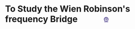 #  To Study the Wien Robinson's frequency Bridge  &nbsp; &nbsp; &nbsp; &nbsp; &nbsp; &nbsp; <img src="images/iitkgp.png" width="3%" />
